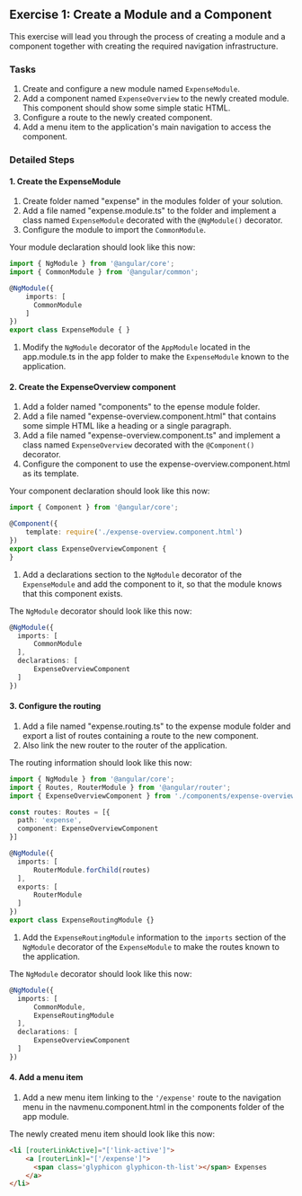 ## Exercise 1: Create a Module and a Component ##

This exercise will lead you through the process of creating a module and a component together with creating the required navigation infrastructure.

### Tasks ###

1. Create and configure a new module named `ExpenseModule`.
2. Add a component named `ExpenseOverview` to the newly created module. This component should show some simple static HTML.
3. Configure a route to the newly created component.
4. Add a menu item to the application's main navigation to access the component.

### Detailed Steps ###

#### 1. Create the ExpenseModule ####

1. Create folder named "expense" in the modules folder of your solution.
1. Add a file named "expense.module.ts" to the folder and implement a class named `ExpenseModule` decorated with the `@NgModule()` decorator.
1. Configure the module to import the `CommonModule`.

  Your module declaration should look like this now:

  ```typescript
import { NgModule } from '@angular/core';
import { CommonModule } from '@angular/common';

@NgModule({
      imports: [
        CommonModule
      ]
})
export class ExpenseModule { }
  ```

1. Modify the `NgModule` decorator of the `AppModule` located in the app.module.ts in the app folder to make the `ExpenseModule` known to the application.

#### 2. Create the ExpenseOverview component ####

1. Add a folder named "components" to the epense module folder.
1. Add a file named "expense-overview.component.html" that contains some simple HTML like a heading or a single paragraph.
1. Add a file named "expense-overview.component.ts" and implement a class named `ExpenseOverview` decorated with the `@Component()` decorator.
1. Configure the component to use the expense-overview.component.html as its template.

  Your component declaration should look like this now:

  ```typescript
import { Component } from '@angular/core';

@Component({
      template: require('./expense-overview.component.html')
})
export class ExpenseOverviewComponent {
}

  ```
1. Add a declarations section to the `NgModule` decorator of the `ExpenseModule` and add the component to it, so that the module knows that this component exists.

  The `NgModule` decorator should look like this now:

  ```typescript
  @NgModule({
    imports: [
        CommonModule
    ],
    declarations: [
        ExpenseOverviewComponent
    ]
  })
  ```

#### 3. Configure the routing ####

1. Add a file named "expense.routing.ts" to the expense module folder and export a list of routes containing a route to the new component.
1. Also link the new router to the router of the application.

  The routing information should look like this now:

  ```typescript
import { NgModule } from '@angular/core';
import { Routes, RouterModule } from '@angular/router';
import { ExpenseOverviewComponent } from './components/expense-overview.component';

const routes: Routes = [{
    path: 'expense',
    component: ExpenseOverviewComponent
}]

@NgModule({
    imports: [
        RouterModule.forChild(routes)
    ],
    exports: [
        RouterModule
    ]
})
export class ExpenseRoutingModule {}
  ```

1. Add the `ExpenseRoutingModule` information to the `imports` section of the `NgModule` decorator of the `ExpenseModule` to make the routes known to the application.

  The `NgModule` decorator should look like this now:

  ```typescript
@NgModule({
    imports: [
        CommonModule,
        ExpenseRoutingModule
    ],
    declarations: [
        ExpenseOverviewComponent
    ]
})
  ```

#### 4. Add a menu item ####

1. Add a new menu item linking to the `'/expense'` route to the navigation menu in the navmenu.component.html in the components folder of the app module.

  The newly created menu item should look like this now:

  ```html
<li [routerLinkActive]="['link-active']">
      <a [routerLink]="['/expense']">
        <span class='glyphicon glyphicon-th-list'></span> Expenses
      </a>
</li>
  ```

[1]:Before
[2]:Before/Zuehlke.ExpenseReporting
